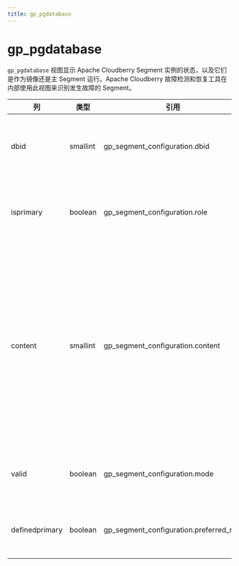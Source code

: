 ```yaml
---
title: gp_pgdatabase
---
```


# gp_pgdatabase

`gp_pgdatabase` 视图显示 Apache Cloudberry Segment 实例的状态，以及它们是作为镜像还是主 Segment 运行。Apache Cloudberry 故障检测和恢复工具在内部使用此视图来识别发生故障的 Segment。

|列|类型|引用|描述|
|------|----|----------|-----------|
|dbid|smallint|gp_segment_configuration.dbid|系统分配的 ID。Segment (或 Coordinator) 实例的唯一标识符。|
|isprimary|boolean|gp_segment_configuration.role|此实例是否处于活动状态。它当前是否作为主 Segment 运行（与镜像相对）。|
|content|smallint|gp_segment_configuration.content|实例上数据部分的 ID。主 Segment 实例及其镜像将具有相同的内容 ID。<br/><br/>对于 Segment，该值为 0 到 *N-1*，其中 *N* 是 Apache Cloudberry 中 Segment 的数量。<br/><br/>对于 Coordinator，该值为 -1。|
|valid|boolean|gp_segment_configuration.mode|此实例是否已启动，并且模式是 *s*（同步）或 *n*（未同步）。|
|definedprimary|boolean|gp_segment_configuration.preferred_role|系统初始化时此实例是否被定义为主 Segment（与镜像相对）。|
